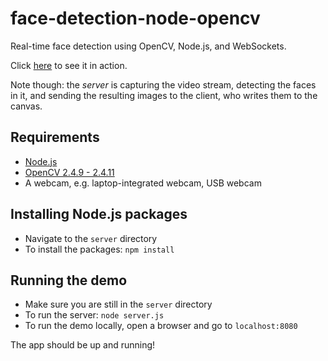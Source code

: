 # face-detection-node-opencv

Real-time face detection using OpenCV, Node.js, and WebSockets.

Click [here](http://youtu.be/v2SY0naPBFw) to see it in action.

Note though: the *server* is capturing the video stream, detecting the faces in it,
and sending the resulting images to the client, who writes them to the canvas.

## Requirements

* [Node.js](http://nodejs.org/)
* [OpenCV 2.4.9 - 2.4.11](http://opencv.org/)
* A webcam, e.g. laptop-integrated webcam, USB webcam

## Installing Node.js packages

* Navigate to the `server` directory
* To install the packages: `npm install`

## Running the demo

* Make sure you are still in the `server` directory
* To run the server: `node server.js`
* To run the demo locally, open a browser and go to `localhost:8080`

The app should be up and running!
